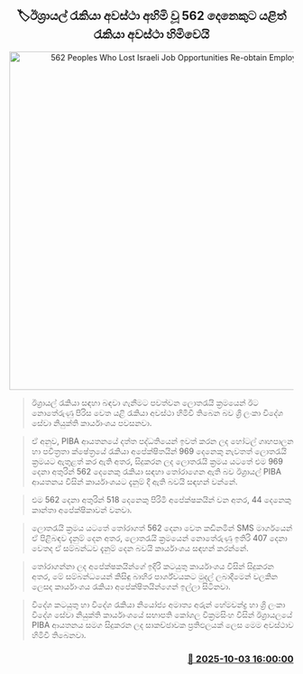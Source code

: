 <p align='center'><b><h2 align='center' title='562 Peoples Who Lost Israeli Job Opportunities Re-obtain Employment'>🏷ඊශ්‍රායල් රැකියා අවස්ථා අහිමි වූ 562 දෙනෙකුට යළිත් රැකියා අවස්ථා හිමිවෙයි</h2></b></p>
<p align='center'><img src='https://helakuru.sgp1.cdn.digitaloceanspaces.com/esana/images/lib/israel-tt.jpg' width='600' alt='562 Peoples Who Lost Israeli Job Opportunities Re-obtain Employment'></p>

> ඊශ්‍රායල් රැකියා සඳහා බඳවා ගැනීමට පවත්වන ලොතරැයි ක්‍රමයෙන් ඊට නොතේරුණු පිරිස වෙත යළි රැකියා අවස්ථා හිමිවී තිබෙන බව ශ්‍රි ලංකා විදේශ සේවා නියුක්ති කාර්යාංශය පවසනවා.

> ඒ අනුව, PIBA ආයතනයේ දත්ත පද්ධතියෙන් ඉවත් කරන ලද හෝටල් ගෘහපාලන හා පවිත්‍රතා ක්ෂේත්‍රයේ රැකියා අපේක්ෂිතයින් 969 දෙනෙකු නැවතත් ලොතරැයි ක්‍රමයට ඇතුළත් කර ඇති අතර, සිදුකරන ලද ලොතරැයි ක්‍රමය යටතේ එම 969 දෙනා අතුරින් 562 දෙනෙකු රැකියා සඳහා තෝරාගෙන ඇති බව ඊශ්‍රායල් PIBA ආයතනය විසින් කාර්යාංශයට දැනුම් දී ඇති බවයි සඳහන් වන්නේ.

> එම 562 දෙනා අතුරින් 518 දෙනෙකු පිරිමි අපේක්ෂකයින් වන අතර, 44 දෙනෙකු කාන්තා අපේක්ෂිකාවන් වනවා.

> ලොතරැයි ක්‍රමය යටතේ තෝරාගත් 562 දෙනා වෙත කඩිනමින් SMS මාර්ගයෙන් ඒ පිළිබඳව දැනුම් දෙන අතර, ලොතරැයි ක්‍රමයෙන් නොතේරුණු ඉතිරි 407 දෙනා වෙතද ඒ සම්බන්ධව දැනුම් දෙන බවයි කාර්යාංශය සඳහන් කරන්නේ.

> තෝරාගන්නා ලද අපේක්ෂකයින්ගේ ඉදිරි කටයුතු කාර්යාංශය විසින් සිදුකරන අතර, මේ සම්බන්ධයෙන් කිසිඳු බාහිර පාර්ශ්වයකට මුදල් ලබාදීමෙන් වලකින ලෙසද කාර්යාංශය රැකියා අපේක්ෂිතයින්ගෙන් ඉල්ලා සිටිනවා.

> විදේශ කටයුතු හා විදේශ රැකියා නියෝජ්‍ය අමාත්‍ය අරුන් හේමචන්ද්‍ර හා ශ්‍රි ලංකා විදේශ සේවා නියුක්ති කාර්යාංශයේ සභාපති කෝශල වික්‍රමසිංහ විසින් ඊශ්‍රායලයේ PIBA ආයතනය සමග සිදුකරන ලද සාකච්ඡාවක ප්‍රතිඵලයක් ලෙස මෙම අවස්ථාව හිමිවී තිබෙනවා.



<h3 align='right'><a href='https://www.helakuru.lk/esana/p/114209/'>📅 2025-10-03 16:00:00</a></h3>
